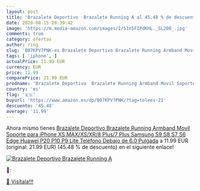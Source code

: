 ```yaml
---
layout: post
title: 'Brazalete Deportivo  Brazalete Running A al 45.48 % de descuento'
date: 2020-08-15 20:39:42
image: 'https://m.media-amazon.com/images/I/51n5FIPdKHL._SL200_.jpg'
comments: true
category: ofertas
author: ring
slug: 'B07KPV7PNK-es Brazalete Deportivo Brazalete Running Armband Movil...'
tags: [ 'iphone', ]
actualPrice: 11.99 EUR
currency: EUR
price: 11.99
comparePrice: 21.99 EUR
prodname: 'Brazalete Deportivo  Brazalete Running Armband Movil Soporte para iPhone XS MAX/XS/XR/8 Plus/7 Plus  Samsung S9 S8 S7 S6 Edge  Huawei P20 P10 P9 Lite Teléfono Debajo de 6.0 Pulgada'
country: 'es'
flag: '🇪🇸'
buyurl: 'https://www.amazon.es/dp/B07KPV7PNK/?tag=tolees-21'
descuento: '45.48'
average: '11.99'
---
```


Ahora mismo tienes [Brazalete Deportivo  Brazalete Running Armband Movil Soporte para iPhone XS MAX/XS/XR/8 Plus/7 Plus  Samsung S9 S8 S7 S6 Edge  Huawei P20 P10 P9 Lite Teléfono Debajo de 6.0 Pulgada](https://www.amazon.es/dp/B07KPV7PNK/?tag=tolees-21) a 11.99 EUR (original: 21.99 EUR) (45.48 %  de descuento) en el siguiente enlace!

[![Brazalete Deportivo  Brazalete Running A](https://m.media-amazon.com/images/I/51n5FIPdKHL._SL200_.jpg)](https://www.amazon.es/dp/B07KPV7PNK/?tag=tolees-21)

🔎:


[🛒 Visítala!!!](https://www.amazon.es/dp/B07KPV7PNK/?tag=tolees-21)
